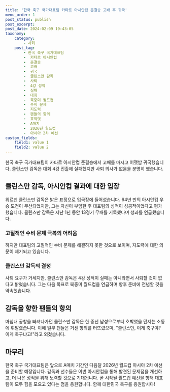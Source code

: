 ```yaml
---
title: '한국 축구 국가대표팀 카타르 아시안컵 준결승 고배 후 귀국'
menu_order: 1
post_status: publish
post_excerpt: 
post_date: 2024-02-09 19:43:05
taxonomy:
    category:
        - 사회
    post_tag:
        - 한국 축구 국가대표팀
        -  카타르 아시안컵
        -  준결승
        -  고배
        -  귀국
        -  클린스만 감독
        -  사퇴
        -  4강 성적
        -  실패
        -  대회
        -  북중미 월드컵
        -  수비 문제
        -  지도력
        -  팬들의 항의
        -  호박엿
        -  A매치
        -  2026년 월드컵
        -  아시아 2차 예선
custom_fields:
    field1: value 1
    field2: value 2
---
```


한국 축구 국가대표팀이 카타르 아시안컵 준결승에서 고배를 마시고 어젯밤 귀국했습니다. 클린스만 감독은 대회 4강 진출에 실패했지만 사퇴 의사가 없음을 분명히 했습니다.
## 클린스만 감독, 아시안컵 결과에 대한 입장
위르겐 클린스만 감독은 밝은 표정으로 입국장에 들어섰습니다. 64년 만의 아시안컵 우승 도전이 무산되었지만, 그는 자신이 부임한 후 대표팀의 성적이 성공적이었다고 평가했습니다. 클린스만 감독은 지난 1년 동안 13경기 무패를 기록했다며 성과를 언급했습니다.
### 고질적인 수비 문제 극복의 어려움
하지만 대표팀의 고질적인 수비 문제를 해결하지 못한 것으로 보이며, 지도력에 대한 의문이 제기되고 있습니다.
### 클린스만 감독의 결정
사퇴 요구가 거세지만, 클린스만 감독은 4강 성적이 실패는 아니라면서 사퇴할 것이 없다고 밝혔습니다. 그는 다음 목표로 북중미 월드컵을 언급하며 향후 준비에 전념할 것을 약속했습니다.
## 감독을 향한 팬들의 항의
마침내 공항을 빠져나가던 클린스만 감독은 한 중년 남성으로부터 호박엿을 던지는 소동에 휘말렸습니다. 이에 일부 팬들은 거센 항의를 터뜨렸으며, "클린스만, 이게 축구야? 이게 축구냐고!"라고 외쳤습니다.
## 마무리
한국 축구 국가대표팀은 앞으로 A매치 기간인 다음달 2026년 월드컵 아시아 2차 예선을 준비할 예정입니다. 감독과 선수들은 이번 아시안컵을 통해 발견된 문제점을 개선하고, 더 나은 성적을 위해 노력할 것으로 기대됩니다. 곧 시작될 월드컵 예선을 향해 대표팀이 모두 힘을 모으고 있다는 점을 응원합니다. 함께 대한민국 축구를 응원합시다!
